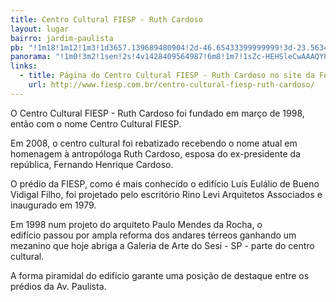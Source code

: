 ```yaml
---
title: Centro Cultural FIESP - Ruth Cardoso
layout: lugar
bairro: jardim-paulista
pb: "!1m18!1m12!1m3!1d3657.139689480904!2d-46.65433399999999!3d-23.563425999999993!2m3!1f0!2f0!3f0!3m2!1i1024!2i768!4f13.1!3m3!1m2!1s0x94ce59c8932b9841%3A0x60639b4f97398ab4!2sCentro+Cultural+FIESP+-+Ruth+Cardoso!5e0!3m2!1sen!2sbr!4v1427340768235"
panorama: "!1m0!3m2!1sen!2s!4v1428409564987!6m8!1m7!1sZc-HEHSleCwAAAQY8CptVw!2m2!1d-23.56338!2d-46.655392!3f0!4f0!5f0.7820865974627469"
links: 
  - title: Página do Centro Cultural FIESP - Ruth Cardoso no site da Federação das Indústrias do Estado de São Paulo
    url: http://www.fiesp.com.br/centro-cultural-fiesp-ruth-cardoso/
---
```

O Centro Cultural FIESP - Ruth Cardoso foi fundado em março de 1998, então com o nome Centro Cultural FIESP.

Em 2008, o centro cultural foi rebatizado recebendo o nome atual em homenagem à antropóloga Ruth Cardoso, esposa do ex-presidente da república, Fernando Henrique Cardoso.

O prédio da FIESP, como é mais conhecido o edifício Luís Eulálio de Bueno Vidigal Filho, foi projetado pelo escritório Rino Levi Arquitetos Associados e inaugurado em 1979.

Em 1998 num projeto do arquiteto Paulo Mendes da Rocha, o edifício passou por ampla reforma dos andares térreos ganhando um mezanino que hoje abriga a Galeria de Arte do Sesi - SP - parte do centro cultural.

A forma piramidal do edifício garante uma posição de destaque entre os prédios da Av. Paulista.